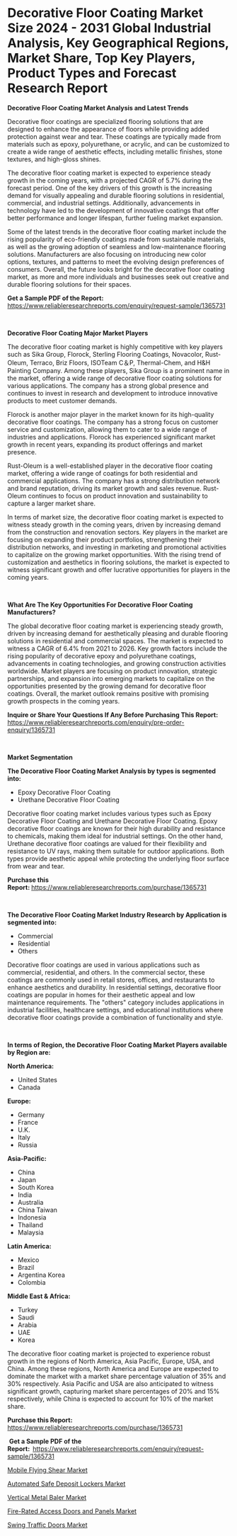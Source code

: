 <p><h1>Decorative Floor Coating Market Size 2024 - 2031 Global Industrial Analysis, Key Geographical Regions, Market Share, Top Key Players, Product Types and Forecast Research Report</h1></p><p><strong>Decorative Floor Coating Market Analysis and Latest Trends</strong></p>
<p><p>Decorative floor coatings are specialized flooring solutions that are designed to enhance the appearance of floors while providing added protection against wear and tear. These coatings are typically made from materials such as epoxy, polyurethane, or acrylic, and can be customized to create a wide range of aesthetic effects, including metallic finishes, stone textures, and high-gloss shines.</p><p>The decorative floor coating market is expected to experience steady growth in the coming years, with a projected CAGR of 5.7% during the forecast period. One of the key drivers of this growth is the increasing demand for visually appealing and durable flooring solutions in residential, commercial, and industrial settings. Additionally, advancements in technology have led to the development of innovative coatings that offer better performance and longer lifespan, further fueling market expansion.</p><p>Some of the latest trends in the decorative floor coating market include the rising popularity of eco-friendly coatings made from sustainable materials, as well as the growing adoption of seamless and low-maintenance flooring solutions. Manufacturers are also focusing on introducing new color options, textures, and patterns to meet the evolving design preferences of consumers. Overall, the future looks bright for the decorative floor coating market, as more and more individuals and businesses seek out creative and durable flooring solutions for their spaces.</p></p>
<p><strong>Get a Sample PDF of the Report:&nbsp;</strong> <a href="https://www.reliableresearchreports.com/enquiry/request-sample/1365731">https://www.reliableresearchreports.com/enquiry/request-sample/1365731</a></p>
<p>&nbsp;</p>
<p><strong>Decorative Floor Coating Major Market Players</strong></p>
<p><p>The decorative floor coating market is highly competitive with key players such as Sika Group, Florock, Sterling Flooring Coatings, Novacolor, Rust-Oleum, Terraco, Briz Floors, ISOTeam C＆P, Thermal-Chem, and H&H Painting Company. Among these players, Sika Group is a prominent name in the market, offering a wide range of decorative floor coating solutions for various applications. The company has a strong global presence and continues to invest in research and development to introduce innovative products to meet customer demands.</p><p>Florock is another major player in the market known for its high-quality decorative floor coatings. The company has a strong focus on customer service and customization, allowing them to cater to a wide range of industries and applications. Florock has experienced significant market growth in recent years, expanding its product offerings and market presence.</p><p>Rust-Oleum is a well-established player in the decorative floor coating market, offering a wide range of coatings for both residential and commercial applications. The company has a strong distribution network and brand reputation, driving its market growth and sales revenue. Rust-Oleum continues to focus on product innovation and sustainability to capture a larger market share.</p><p>In terms of market size, the decorative floor coating market is expected to witness steady growth in the coming years, driven by increasing demand from the construction and renovation sectors. Key players in the market are focusing on expanding their product portfolios, strengthening their distribution networks, and investing in marketing and promotional activities to capitalize on the growing market opportunities. With the rising trend of customization and aesthetics in flooring solutions, the market is expected to witness significant growth and offer lucrative opportunities for players in the coming years.</p></p>
<p>&nbsp;</p>
<p><strong>What Are The Key Opportunities For Decorative Floor Coating Manufacturers?</strong></p>
<p><p>The global decorative floor coating market is experiencing steady growth, driven by increasing demand for aesthetically pleasing and durable flooring solutions in residential and commercial spaces. The market is expected to witness a CAGR of 6.4% from 2021 to 2026. Key growth factors include the rising popularity of decorative epoxy and polyurethane coatings, advancements in coating technologies, and growing construction activities worldwide. Market players are focusing on product innovation, strategic partnerships, and expansion into emerging markets to capitalize on the opportunities presented by the growing demand for decorative floor coatings. Overall, the market outlook remains positive with promising growth prospects in the coming years.</p></p>
<p><strong>Inquire or Share Your Questions If Any Before Purchasing This Report:</strong> <a href="https://www.reliableresearchreports.com/enquiry/pre-order-enquiry/1365731">https://www.reliableresearchreports.com/enquiry/pre-order-enquiry/1365731</a></p>
<p>&nbsp;</p>
<p><strong>Market Segmentation</strong></p>
<p><strong>The Decorative Floor Coating Market Analysis by types is segmented into:</strong></p>
<p><ul><li>Epoxy Decorative Floor Coating</li><li>Urethane Decorative Floor Coating</li></ul></p>
<p><p>Decorative floor coating market includes various types such as Epoxy Decorative Floor Coating and Urethane Decorative Floor Coating. Epoxy decorative floor coatings are known for their high durability and resistance to chemicals, making them ideal for industrial settings. On the other hand, Urethane decorative floor coatings are valued for their flexibility and resistance to UV rays, making them suitable for outdoor applications. Both types provide aesthetic appeal while protecting the underlying floor surface from wear and tear.</p></p>
<p><strong>Purchase this Report:&nbsp;</strong><a href="https://www.reliableresearchreports.com/purchase/1365731">https://www.reliableresearchreports.com/purchase/1365731</a></p>
<p>&nbsp;</p>
<p><strong>The Decorative Floor Coating Market Industry Research by Application is segmented into:</strong></p>
<p><ul><li>Commercial</li><li>Residential</li><li>Others</li></ul></p>
<p><p>Decorative floor coatings are used in various applications such as commercial, residential, and others. In the commercial sector, these coatings are commonly used in retail stores, offices, and restaurants to enhance aesthetics and durability. In residential settings, decorative floor coatings are popular in homes for their aesthetic appeal and low maintenance requirements. The "others" category includes applications in industrial facilities, healthcare settings, and educational institutions where decorative floor coatings provide a combination of functionality and style.</p></p>
<p>&nbsp;</p>
<p><strong>In terms of Region, the Decorative Floor Coating Market Players available by Region are:</strong></p>
<p>
    <p> <strong> North America: </strong>
        <ul>
            <li>United States</li>
            <li>Canada</li>
        </ul>
        </p> 
    <p> <strong> Europe: </strong>
        <ul>
            <li>Germany</li>
            <li>France</li>
            <li>U.K.</li>
            <li>Italy</li>
            <li>Russia</li>
        </ul>
        </p> 
    <p> <strong> Asia-Pacific: </strong>
        <ul>
            <li>China</li>
            <li>Japan</li>
            <li>South Korea</li>
            <li>India</li>
            <li>Australia</li>
            <li>China Taiwan</li>
            <li>Indonesia</li>
            <li>Thailand</li>
            <li>Malaysia</li>
        </ul>
        </p> 
    <p> <strong> Latin America: </strong>
        <ul>
            <li>Mexico</li>
            <li>Brazil</li>
            <li>Argentina Korea</li>
            <li>Colombia</li>
        </ul>
        </p> 
    <p> <strong> Middle East & Africa: </strong>
        <ul>
            <li>Turkey</li>
            <li>Saudi</li>
            <li>Arabia</li>
            <li>UAE</li>
            <li>Korea</li>
        </ul>
    </p>
    </p>
<p><p>The decorative floor coating market is projected to experience robust growth in the regions of North America, Asia Pacific, Europe, USA, and China. Among these regions, North America and Europe are expected to dominate the market with a market share percentage valuation of 35% and 30% respectively. Asia Pacific and USA are also anticipated to witness significant growth, capturing market share percentages of 20% and 15% respectively, while China is expected to account for 10% of the market share.</p></p>
<p><strong>Purchase this Report: </strong><a href="https://www.reliableresearchreports.com/purchase/1365731">https://www.reliableresearchreports.com/purchase/1365731</a></p>
<p>&nbsp;<strong>Get a Sample PDF of the Report:&nbsp;&nbsp;</strong><a href="https://www.reliableresearchreports.com/enquiry/request-sample/1365731">https://www.reliableresearchreports.com/enquiry/request-sample/1365731</a></p>
<p><strong></strong></p>
<p><p><a href="https://medium.com/p/8a87d7935f64/edit">Mobile Flying Shear Market</a></p><p><a href="https://medium.com/p/e971cbd0fbba/edit">Automated Safe Deposit Lockers Market</a></p><p><a href="https://medium.com/p/1490d4bd8637/edit">Vertical Metal Baler Market</a></p><p><a href="https://medium.com/p/6e74b1918025/edit">Fire-Rated Access Doors and Panels Market</a></p><p><a href="https://medium.com/p/996511c99faa/edit">Swing Traffic Doors Market</a></p></p>